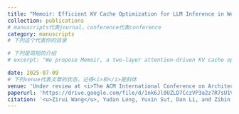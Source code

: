 ```yaml
---
title: "Memoir: Efficient KV Cache Optimization for LLM Inference in WebAssembly Runtimes"
collection: publications
# manuscripts代表journal，conference代表conference
category: manuscripts
# 下列这个代表你的目录

# 下列是简短的介绍
# excerpt: "We propose Memoir, a two-layer attention-driven KV cache optimization framework specifically designed for WebAssembly's linear memory layout, which achieves significant performance improvements (up to 416.1%) in LLM inference on edge devices and even outperforms native environments in some cases."

date: 2025-07-09
# 下列venue代表文章的状态，记得<i>和</i>是斜体
venue: 'Under review at <i>The ACM International Conference on Architectural Support for Programming Languages and Operating Systems(ASPLOS)</i>'
paperurl: 'https://drive.google.com/file/d/1nk6Jl0UZLD7CczVP3a2z7R7sU1VWlsfS/view?usp=sharing'
citation: '<u>Zirui Wang</u>, Yudan Long, Yuxin Su†, Dan Li, and Zibin Zheng'
---
```

